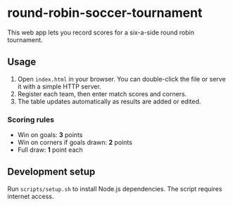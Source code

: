 # round-robin-soccer-tournament

This web app lets you record scores for a six-a-side round robin tournament.

## Usage

1. Open `index.html` in your browser. You can double-click the file or serve it
   with a simple HTTP server.
2. Register each team, then enter match scores and corners.
3. The table updates automatically as results are added or edited.

### Scoring rules

- Win on goals: **3** points
- Win on corners if goals drawn: **2** points
- Full draw: **1** point each

## Development setup

Run `scripts/setup.sh` to install Node.js dependencies. The script requires
internet access.

